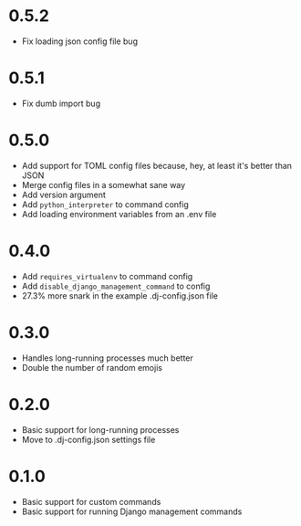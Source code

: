 # 0.5.2
- Fix loading json config file bug

# 0.5.1
- Fix dumb import bug

# 0.5.0
- Add support for TOML config files because, hey, at least it's better than JSON
- Merge config files in a somewhat sane way
- Add version argument
- Add `python_interpreter` to command config
- Add loading environment variables from an .env file

# 0.4.0
- Add `requires_virtualenv` to command config
- Add `disable_django_management_command` to config
- 27.3% more snark in the example .dj-config.json file

# 0.3.0
- Handles long-running processes much better
- Double the number of random emojis

# 0.2.0
- Basic support for long-running processes
- Move to .dj-config.json settings file

# 0.1.0
- Basic support for custom commands
- Basic support for running Django management commands
